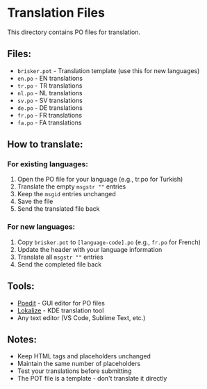 # Translation Files

This directory contains PO files for translation.

## Files:
- `brisker.pot` - Translation template (use this for new languages)
- `en.po` - EN translations
- `tr.po` - TR translations
- `nl.po` - NL translations
- `sv.po` - SV translations
- `de.po` - DE translations
- `fr.po` - FR translations
- `fa.po` - FA translations

## How to translate:

### For existing languages:
1. Open the PO file for your language (e.g., tr.po for Turkish)
2. Translate the empty `msgstr ""` entries
3. Keep the `msgid` entries unchanged
4. Save the file
5. Send the translated file back

### For new languages:
1. Copy `brisker.pot` to `[language-code].po` (e.g., `fr.po` for French)
2. Update the header with your language information
3. Translate all `msgstr ""` entries
4. Send the completed file back

## Tools:
- [Poedit](https://poedit.net/) - GUI editor for PO files
- [Lokalize](https://apps.kde.org/lokalize/) - KDE translation tool
- Any text editor (VS Code, Sublime Text, etc.)

## Notes:
- Keep HTML tags and placeholders unchanged
- Maintain the same number of placeholders
- Test your translations before submitting
- The POT file is a template - don't translate it directly

